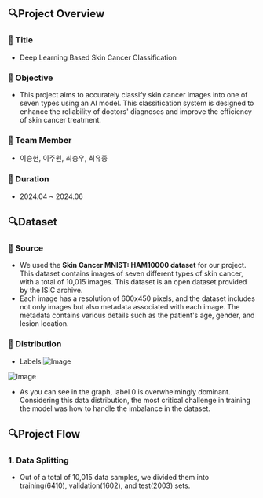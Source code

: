 ## 🔍Project Overview

### 📌 Title
- Deep Learning Based Skin Cancer Classification

### 📌 Objective
- This project aims to accurately classify skin cancer images into one of seven types using an AI model. This classification system is designed to enhance the reliability of doctors' diagnoses and improve the efficiency of skin cancer treatment.

### 📌 Team Member
- 이승헌, 이주원, 최승우, 최유종

### 📌 Duration
- 2024.04 ~ 2024.06

## 🔍Dataset
### 📌 Source
- We used the **Skin Cancer MNIST: HAM10000 dataset** for our project. This dataset contains images of seven different types of skin cancer, with a total of 10,015 images. This dataset is an open dataset provided by the ISIC archive.
- Each image has a resolution of 600x450 pixels, and the dataset includes not only images but also metadata associated with each image. The metadata contains various details such as the patient's age, gender, and lesion location. 

### 📌 Distribution
- Labels
![Image](https://github.com/user-attachments/assets/e3e3d9fa-753d-403c-a155-931261f2b4eb)

![Image](https://github.com/user-attachments/assets/4967aa9a-766b-4ee0-bf45-4ed2fec1a7fd)

- As you can see in the graph, label 0 is overwhelmingly dominant. Considering this data distribution, the most critical challenge in training the model was how to handle the imbalance in the dataset.

## 🔍Project Flow
### 1. Data Splitting
- Out of a total of 10,015 data samples, we divided them into training(6410), validation(1602), and test(2003) sets.

